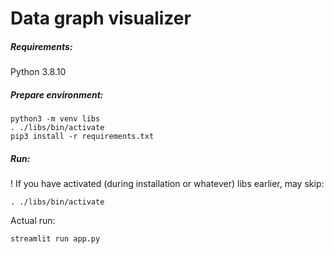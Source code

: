 # Data graph visualizer 

##### Requirements:
Python 3.8.10

##### Prepare environment:

```
python3 -m venv libs
. ./libs/bin/activate
pip3 install -r requirements.txt
```

##### Run:
! If you have activated (during installation or whatever) libs earlier, may skip:
```
. ./libs/bin/activate
```
Actual run:
```
streamlit run app.py
```

